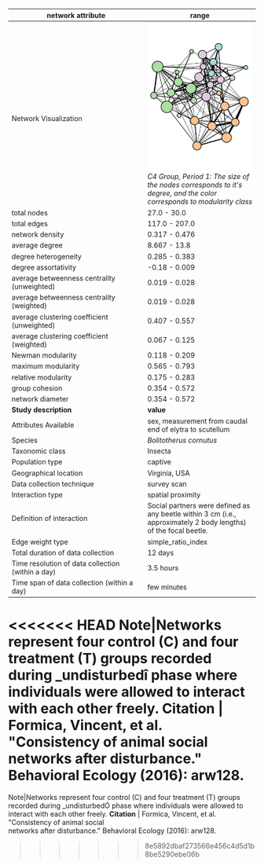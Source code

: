 network attribute|range
---|---
<img width=2500> Network Visualization | ![NetworkImage](/Networks/Network%20Visualizations/beetle_fomica_group_C4_period_1.png) *C4 Group, Period 1: The size of the nodes corresponds to it's degree, and the color corresponds to modularity class*
total nodes|27.0 - 30.0
total edges|117.0 - 207.0
network density|0.317 - 0.476
average degree|8.667 - 13.8
degree heterogeneity|0.285 - 0.383
degree assortativity|-0.18 - 0.009
average betweenness centrality (unweighted)|0.019 - 0.028
average betweenness centrality (weighted)|0.019 - 0.028
average clustering coefficient (unweighted)|0.407 - 0.557
average clustering coefficient (weighted)|0.067 - 0.125
Newman modularity|0.118 - 0.209
maximum modularity|0.565 - 0.793
relative modularity|0.175 - 0.283
group cohesion|0.354 - 0.572
network diameter|0.354 - 0.572
**Study description**|**value**
Attributes Available|sex, measurement from caudal end of elytra to scutellum
Species|*Bolitotherus cornutus*
Taxonomic class|Insecta
Population type|captive
Geographical location|Virginia, USA
Data collection technique|survey scan
Interaction type|spatial proximity
Definition of interaction|Social partners were defined as any beetle within 3 cm (i.e., approximately 2 body lengths) of the focal beetle.
Edge weight type|simple_ratio_index
Total duration of data collection|12 days
Time resolution of data collection (within a day)|3.5 hours
Time span of data collection (within a day)|few minutes
<<<<<<< HEAD
Note|Networks represent four control (C)  and four treatment (T) groups recorded during _undisturbedî phase where individuals were allowed to interact with each other freely.
**Citation** | Formica, Vincent, et al. "Consistency of animal social <br> networks after disturbance." Behavioral Ecology (2016): arw128. <br>
=======
Note|Networks represent four control (C)  and four treatment (T) groups recorded during _undisturbedÓ phase where individuals were allowed to interact with each other freely.
**Citation** | Formica, Vincent, et al. "Consistency of animal social <br> networks after disturbance." Behavioral Ecology (2016): arw128. <br>
>>>>>>> 8e5892dbaf273566e456c4d5d1b8be5290ebe06b
